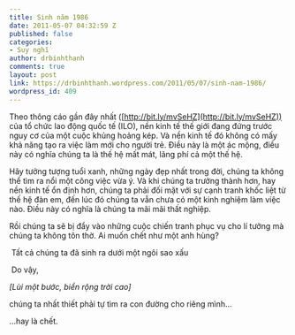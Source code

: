 ```yaml
---
title: Sinh năm 1986
date: 2011-05-07 04:32:59 Z
published: false
categories:
- Suy nghĩ
author: drbinhthanh
comments: true
layout: post
link: https://drbinhthanh.wordpress.com/2011/05/07/sinh-nam-1986/
wordpress_id: 409
---
```


Theo thông cáo gần đây nhất ([http://bit.ly/mvSeHZ](http://bit.ly/mvSeHZ)) của tổ chức lao động quốc tế (ILO), nền kinh tế thế giới đang đứng trước nguy cơ của một cuộc khủng hoảng kép. Và nền kinh tế đó không có mấy khả năng tạo ra việc làm mới cho người trẻ. Điều này là một ác mộng, điều này có nghĩa chúng ta là thế hệ mất mát, lãng phí cả một thế hệ.




Hãy tưởng tượng tuổi xanh, những ngày đẹp nhất trong đời, chúng ta không thể tìm ra nổi một công việc vừa ý. Và khi chúng ta trưởng thành hơn, hay nền kinh tế ổn định hơn, chúng ta phải đối mặt với sự cạnh tranh khốc liệt từ thế hệ đàn em, đến lúc đó chúng ta vẫn chưa có một kinh nghiệm làm việc nào. Điều này có nghĩa là chúng ta mãi mãi thất nghiệp.




Rồi chúng ta sẽ bị đẩy vào những cuộc chiến tranh phục vụ cho lí tưởng mà chúng ta không tôn thờ. Ai muốn chết như một anh hùng?







 Tất cả chúng ta đã sinh ra dưới một ngôi sao xấu







 Do vậy,




_[Lùi một bước, biển rộng trời cao]_




chúng ta nhất thiết phải tự tìm ra con đường cho riêng mình…




…hay là chết.







